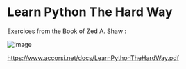 # Learn Python The Hard Way
 Exercices from the Book of Zed A. Shaw :
 
 ![image](https://user-images.githubusercontent.com/89992341/149417794-aac7b63e-aa39-41fe-b86e-471efb36963c.png)

 
https://www.accorsi.net/docs/LearnPythonTheHardWay.pdf

